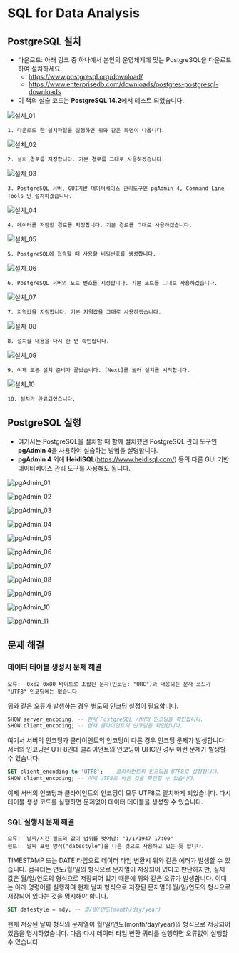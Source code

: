 # SQL for Data Analysis

## PostgreSQL 설치
- 다운로드: 아래 링크 중 하나에서 본인의 운영체제에 맞는 PostgreSQL을 다운로드하여 설치하세요.
  - https://www.postgresql.org/download/
  - https://www.enterprisedb.com/downloads/postgres-postgresql-downloads
- 이 책의 실습 코드는 **PostgreSQL 14.2**에서 테스트 되었습니다.

![설치_01](./Image/Installation/Installation_01.JPG)
```
1. 다운로드 한 설치파일을 실행하면 위와 같은 화면이 나옵니다.
```

![설치_02](./Image/Installation/Installation_02.JPG)
```
2. 설치 경로를 지정합니다. 기본 경로를 그대로 사용하겠습니다.
```

![설치_03](./Image/Installation/Installation_03.JPG)
```
3. PostgreSQL 서버, GUI기반 데이터베이스 관리도구인 pgAdmin 4, Command Line Tools 만 설치하겠습니다.
```

![설치_04](./Image/Installation/Installation_04.JPG)
```
4. 데이터를 저장할 경로를 지정합니다. 기본 경로를 그대로 사용하겠습니다.
```

![설치_05](./Image/Installation/Installation_05.JPG)
```
5. PostgreSQL에 접속할 때 사용할 비밀번호를 생성합니다.
```

![설치_06](./Image/Installation/Installation_06.JPG)
```
6. PostgreSQL 서버의 포트 번호를 지정합니다. 기본 포트를 그대로 사용하겠습니다.
```

![설치_07](./Image/Installation/Installation_07.JPG)
```
7. 지역값을 지정합니다. 기본 지역값을 그대로 사용하겠습니다.
```

![설치_08](./Image/Installation/Installation_08.JPG)
```
8. 설치할 내용을 다시 한 번 확인합니다.
```

![설치_09](./Image/Installation/Installation_09.JPG)
```
9. 이제 모든 설치 준비가 끝났습니다. [Next]를 눌러 설치를 시작합니다.
```

![설치_10](./Image/Installation/Installation_10.JPG)
```
10. 설치가 완료되었습니다.
```

## PostgreSQL 실행
- 여기서는 PostgreSQL을 설치할 때 함께 설치했던 PostgreSQL 관리 도구인 **pgAdmin 4**을 사용하여 실습하는 방법을 설명합니다.
- **pgAdmin 4** 외에 **HeidiSQL**(https://www.heidisql.com/) 등의 다른 GUI 기반 데이터베이스 관리 도구를 사용해도 됩니다.

![pgAdmin_01](./Image/pgAdmin/pgadmin_01.JPG)

![pgAdmin_02](./Image/pgAdmin/pgadmin_02.JPG)

![pgAdmin_03](./Image/pgAdmin/pgadmin_03.JPG)

![pgAdmin_04](./Image/pgAdmin/pgadmin_04.JPG)

![pgAdmin_05](./Image/pgAdmin/pgadmin_05.JPG)

![pgAdmin_06](./Image/pgAdmin/pgadmin_06.JPG)
                                  
![pgAdmin_07](./Image/pgAdmin/pgadmin_07.JPG)

![pgAdmin_08](./Image/pgAdmin/pgadmin_08.JPG)

![pgAdmin_09](./Image/pgAdmin/pgadmin_09.JPG)

![pgAdmin_10](./Image/pgAdmin/pgadmin_10.JPG)

![pgAdmin_11](./Image/pgAdmin/pgadmin_11.JPG)

## 문제 해결

### 데이터 테이블 생성시 문제 해결
```
오류:  0xe2 0x80 바이트로 조합된 문자(인코딩: "UHC")와 대응되는 문자 코드가 "UTF8" 인코딩에는 없습니다
```
위와 같은 오류가 발생하는 경우 별도의 인코딩 설정이 필요합니다.

```sql
SHOW server_encoding; -- 현재 PostgreSQL 서버의 인코딩을 확인합니다.
SHOW client_encoding; -- 현재 클라이언트의 인코딩을 확인합니다.
```
여기서 서버의 인코딩과 클라이언트의 인코딩이 다른 경우 인코딩 문제가 발생합니다.
서버의 인코딩은 UTF8인데 클라이언트의 인코딩이 UHC인 경우 이런 문제가 발생할 수 있습니다.

```sql
SET client_encoding to 'UTF8'; -- 클라이언트의 인코딩을 UTF8로 설정합니다.
SHOW client_encoding; -- 이제 UTF8로 바뀐 것을 확인할 수 있습니다.
```
이제 서버의 인코딩과 클라이언트의 인코딩이 모두 UTF8로 일치하게 되었습니다.
다시 테이블 생성 코드를 실행하면 문제없이 데이터 테이블을 생성할 수 있습니다.


### SQL 실행시 문제 해결
```
오류:  날짜/시간 필드의 값이 범위를 벗어남: "1/1/1947 17:00"
힌트:  날짜 표현 방식("datestyle")을 다른 것으로 사용하고 있는 듯 합니다.
```
TIMESTAMP 또는 DATE 타입으로 데이터 타입 변환시 위와 같은 에러가 발생할 수 있습니다.
컴퓨터는 연도/월/일의 형식으로 문자열이 저장되어 있다고 판단하지만,
실제 값은 월/일/연도의 형식으로 저장되어 있기 때문에 위와 같은 오류가 발생합니다.
이때는 아래 명령어를 실행하여 현재 날짜 형식으로 저장된 문자열이 월/일/연도의 형식으로 저장되어 있다는 것을 명시해야 합니다.

```sql
SET datestyle = mdy; -- 월/일/연도(month/day/year)
```
현재 저장된 날짜 형식의 문자열이 월/일/연도(month/day/year)의 형식으로 저장되어 있음을 명시하였습니다.
다음 다시 데이터 타입 변환 쿼리를 실행하면 오류없이 실행할 수 있습니다.
